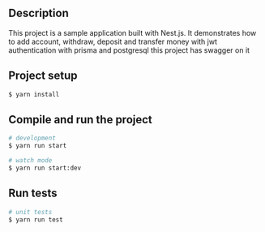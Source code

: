 ## Description
This project is a sample application built with Nest.js. It demonstrates how to add account, withdraw, deposit and transfer money with jwt authentication with prisma and postgresql
this project has swagger on it

## Project setup

```bash
$ yarn install
```

## Compile and run the project

```bash
# development
$ yarn run start

# watch mode
$ yarn run start:dev

```

## Run tests

```bash
# unit tests
$ yarn run test
```
